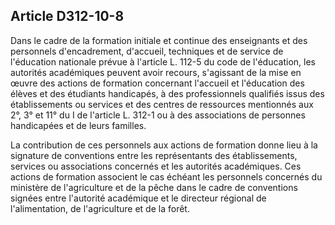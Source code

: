## Article D312-10-8

Dans le cadre de la formation initiale et continue des enseignants et des personnels d'encadrement, d'accueil,
techniques et de service de l'éducation nationale prévue à l'article L. 112-5 du code de l'éducation, les
autorités académiques peuvent avoir recours, s'agissant de la mise en œuvre des actions de formation
concernant l'accueil et l'éducation des élèves et des étudiants handicapés, à des professionnels qualifiés issus
des établissements ou services et des centres de ressources mentionnés aux 2°, 3° et 11° du I de l'article L.
312-1 ou à des associations de personnes handicapées et de leurs familles.

La contribution de ces personnels aux actions de formation donne lieu à la signature de conventions entre les
représentants des établissements, services ou associations concernés et les autorités académiques. Ces actions
de formation associent le cas échéant les personnels concernés du ministère de l'agriculture et de la pêche
dans le cadre de conventions signées entre l'autorité académique et le directeur régional de l'alimentation, de
l'agriculture et de la forêt.

